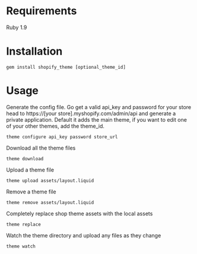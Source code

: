 # Requirements

Ruby 1.9

# Installation

````
gem install shopify_theme [optional_theme_id]
````

# Usage

Generate the config file. Go get a valid api_key and password for your store head to https://[your store].myshopify.com/admin/api and generate a private application. Default it adds the main theme, if you want to edit one of your other themes, add the theme_id.

````
theme configure api_key password store_url
````

Download all the theme files

````
theme download
````

Upload a theme file

````
theme upload assets/layout.liquid
````

Remove a theme file

````
theme remove assets/layout.liquid
````

Completely replace shop theme assets with the local assets

````
theme replace
````

Watch the theme directory and upload any files as they change

````
theme watch
````
